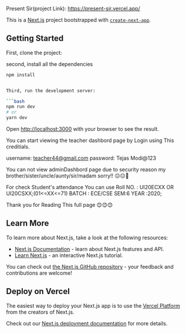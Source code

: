 Present Sir(project Link): https://present-sir.vercel.app/

This is a [Next.js](https://nextjs.org/) project bootstrapped with [`create-next-app`](https://github.com/vercel/next.js/tree/canary/packages/create-next-app).

## Getting Started

First, clone the project:

second, install all the dependencies

``` bash
npm install


Third, run the development server:

```bash
npm run dev
# or
yarn dev
```

Open [http://localhost:3000](http://localhost:3000) with your browser to see the result.

You can start viewing the teacher dashbord page by Login using This creditials.

username: teacher44@gmail.com
password: Tejas Modi@123

You can not view adminDashbord page due to security reason my brother/sister/uncle/aunty/sir/madam sorry!! 😐😐🙏

For check Student's attendance You can use 
Roll NO. : UI20ECXX OR UI20CSXX;(01<=XX<=71)
BATCH : ECE/CSE
SEM:6
YEAR :2020;

Thank you for Reading This full page 😊😊😊


## Learn More

To learn more about Next.js, take a look at the following resources:

- [Next.js Documentation](https://nextjs.org/docs) - learn about Next.js features and API.
- [Learn Next.js](https://nextjs.org/learn) - an interactive Next.js tutorial.

You can check out [the Next.js GitHub repository](https://github.com/vercel/next.js/) - your feedback and contributions are welcome!

## Deploy on Vercel

The easiest way to deploy your Next.js app is to use the [Vercel Platform](https://vercel.com/new?utm_medium=default-template&filter=next.js&utm_source=create-next-app&utm_campaign=create-next-app-readme) from the creators of Next.js.

Check out our [Next.js deployment documentation](https://nextjs.org/docs/deployment) for more details.
